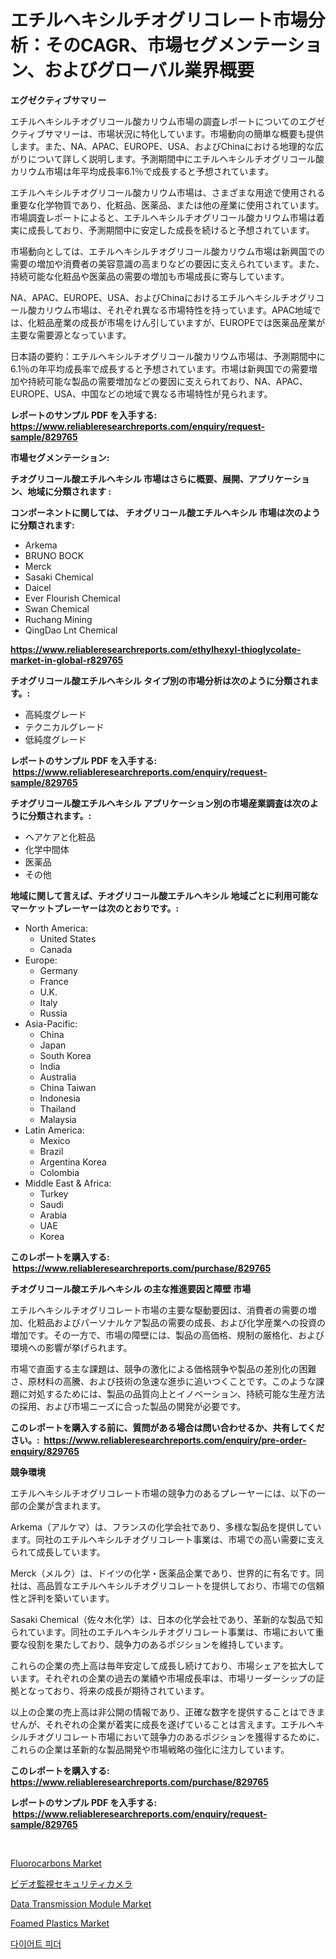 <p><h1>エチルヘキシルチオグリコレート市場分析：そのCAGR、市場セグメンテーション、およびグローバル業界概要</h1></p><p><strong>エグゼクティブサマリー</strong></p>
<p><p>エチルヘキシルチオグリコール酸カリウム市場の調査レポートについてのエグゼクティブサマリーは、市場状況に特化しています。市場動向の簡単な概要も提供します。また、NA、APAC、EUROPE、USA、およびChinaにおける地理的な広がりについて詳しく説明します。予測期間中にエチルヘキシルチオグリコール酸カリウム市場は年平均成長率6.1％で成長すると予想されています。</p><p>エチルヘキシルチオグリコール酸カリウム市場は、さまざまな用途で使用される重要な化学物質であり、化粧品、医薬品、または他の産業に使用されています。市場調査レポートによると、エチルヘキシルチオグリコール酸カリウム市場は着実に成長しており、予測期間中に安定した成長を続けると予想されています。</p><p>市場動向としては、エチルヘキシルチオグリコール酸カリウム市場は新興国での需要の増加や消費者の美容意識の高まりなどの要因に支えられています。また、持続可能な化粧品や医薬品の需要の増加も市場成長に寄与しています。</p><p>NA、APAC、EUROPE、USA、およびChinaにおけるエチルヘキシルチオグリコール酸カリウム市場は、それぞれ異なる市場特性を持っています。APAC地域では、化粧品産業の成長が市場をけん引していますが、EUROPEでは医薬品産業が主要な需要源となっています。</p><p>日本語の要約：エチルヘキシルチオグリコール酸カリウム市場は、予測期間中に6.1％の年平均成長率で成長すると予想されています。市場は新興国での需要増加や持続可能な製品の需要増加などの要因に支えられており、NA、APAC、EUROPE、USA、中国などの地域で異なる市場特性が見られます。</p></p>
<p><strong>レポートのサンプル PDF を入手する: <a href="https://www.reliableresearchreports.com/enquiry/request-sample/829765">https://www.reliableresearchreports.com/enquiry/request-sample/829765</a></strong></p>
<p><strong>市場セグメンテーション:</strong></p>
<p><strong> チオグリコール酸エチルヘキシル 市場はさらに概要、展開、アプリケーション、地域に分類されます :</strong></p>
<p><strong>コンポーネントに関しては、 チオグリコール酸エチルヘキシル 市場は次のように分類されます: &nbsp;</strong></p>
<p><ul><li>Arkema</li><li>BRUNO BOCK</li><li>Merck</li><li>Sasaki Chemical</li><li>Daicel</li><li>Ever Flourish Chemical</li><li>Swan Chemical</li><li>Ruchang Mining</li><li>QingDao Lnt Chemical</li></ul></p>
<p><strong><a href="https://www.reliableresearchreports.com/ethylhexyl-thioglycolate-market-in-global-r829765">https://www.reliableresearchreports.com/ethylhexyl-thioglycolate-market-in-global-r829765</a></strong></p>
<p><strong> チオグリコール酸エチルヘキシル タイプ別の市場分析は次のように分類されます。:</strong></p>
<p><ul><li>高純度グレード</li><li>テクニカルグレード</li><li>低純度グレード</li></ul></p>
<p><strong>レポートのサンプル PDF を入手する: &nbsp;<a href="https://www.reliableresearchreports.com/enquiry/request-sample/829765">https://www.reliableresearchreports.com/enquiry/request-sample/829765</a></strong></p>
<p><strong> チオグリコール酸エチルヘキシル アプリケーション別の市場産業調査は次のように分類されます。:</strong></p>
<p><ul><li>ヘアケアと化粧品</li><li>化学中間体</li><li>医薬品</li><li>その他</li></ul></p>
<p><strong>地域に関して言えば、チオグリコール酸エチルヘキシル 地域ごとに利用可能なマーケットプレーヤーは次のとおりです。:</strong></p>
<p><ul>
    <li>
        North America:
        <ul>
            <li>United States</li>
            <li>Canada</li>
        </ul>
    </li>
    <li>
        Europe:
        <ul>
            <li>Germany</li>
            <li>France</li>
            <li>U.K.</li>
            <li>Italy</li>
            <li>Russia</li>
        </ul>
    </li>
    <li>
        Asia-Pacific:
        <ul>
            <li>China</li>
            <li>Japan</li>
            <li>South Korea</li>
            <li>India</li>
            <li>Australia</li>
            <li>China Taiwan</li>
            <li>Indonesia</li>
            <li>Thailand</li>
            <li>Malaysia</li>
        </ul>
    </li>
    <li>
        Latin America:
        <ul>
            <li>Mexico</li>
            <li>Brazil</li>
            <li>Argentina Korea</li>
            <li>Colombia</li>
        </ul>
    </li>
    <li>
        Middle East & Africa:
        <ul>
            <li>Turkey</li>
            <li>Saudi</li>
            <li>Arabia</li>
            <li>UAE</li>
            <li>Korea</li>
        </ul>
    </li>
    </ul></p>
<p><strong>このレポートを購入する: &nbsp;<a href="https://www.reliableresearchreports.com/purchase/829765">https://www.reliableresearchreports.com/purchase/829765</a></strong></p>
<p><strong>チオグリコール酸エチルヘキシル の主な推進要因と障壁 市場</strong></p>
<p><p>エチルヘキシルチオグリコレート市場の主要な駆動要因は、消費者の需要の増加、化粧品およびパーソナルケア製品の需要の成長、および化学産業への投資の増加です。その一方で、市場の障壁には、製品の高価格、規制の厳格化、および環境への影響が挙げられます。</p><p>市場で直面する主な課題は、競争の激化による価格競争や製品の差別化の困難さ、原材料の高騰、および技術の急速な進歩に追いつくことです。このような課題に対処するためには、製品の品質向上とイノベーション、持続可能な生産方法の採用、および市場ニーズに合った製品の開発が必要です。</p></p>
<p><strong>このレポートを購入する前に、質問がある場合は問い合わせるか、共有してください。:&nbsp; <a href="https://www.reliableresearchreports.com/enquiry/pre-order-enquiry/829765">https://www.reliableresearchreports.com/enquiry/pre-order-enquiry/829765</a></strong></p>
<p><strong>競争環境</strong></p>
<p><p>エチルヘキシルチオグリコレート市場の競争力のあるプレーヤーには、以下の一部の企業が含まれます。</p><p>Arkema（アルケマ）は、フランスの化学会社であり、多様な製品を提供しています。同社のエチルヘキシルチオグリコレート事業は、市場での高い需要に支えられて成長しています。</p><p>Merck（メルク）は、ドイツの化学・医薬品企業であり、世界的に有名です。同社は、高品質なエチルヘキシルチオグリコレートを提供しており、市場での信頼性と評判を築いています。</p><p>Sasaki Chemical（佐々木化学）は、日本の化学会社であり、革新的な製品で知られています。同社のエチルヘキシルチオグリコレート事業は、市場において重要な役割を果たしており、競争力のあるポジションを維持しています。</p><p>これらの企業の売上高は毎年安定して成長し続けており、市場シェアを拡大しています。それぞれの企業の過去の業績や市場成長率は、市場リーダーシップの証拠となっており、将来の成長が期待されています。</p><p>以上の企業の売上高は非公開の情報であり、正確な数字を提供することはできませんが、それぞれの企業が着実に成長を遂げていることは言えます。エチルヘキシルチオグリコレート市場において競争力のあるポジションを獲得するために、これらの企業は革新的な製品開発や市場戦略の強化に注力しています。</p></p>
<p><strong>このレポートを購入する: &nbsp; <a href="https://www.reliableresearchreports.com/purchase/829765">https://www.reliableresearchreports.com/purchase/829765</a></strong></p>
<p><strong>レポートのサンプル PDF を入手する: &nbsp;<a href="https://www.reliableresearchreports.com/enquiry/request-sample/829765">https://www.reliableresearchreports.com/enquiry/request-sample/829765</a></strong><strong></strong></p>
<p>&nbsp;</p>
<p><p><a href="https://issuu.com/reportprime-2/docs/fluorocarbons-market-size-2030.pptx">Fluorocarbons Market</a></p><p><a href="https://github.com/bevdtkn4419963/Market-Research-Report-List-1/blob/main/173195024003.md">ビデオ監視セキュリティカメラ</a></p><p><a href="https://iodized-pantydraco-05c.notion.site/Analyzing-Data-Transmission-Module-Market-Global-Industry-Perspective-and-Forecast-2024-to-2031-2a317db14cd94668a0658035e49b2b76">Data Transmission Module Market</a></p><p><a href="https://issuu.com/reportprime-2/docs/foamed-plastics-market-size-2030.pptx">Foamed Plastics Market</a></p><p><a href="https://github.com/vsoq0zknh59/Market-Research-Report-List-1/blob/main/219149021819.md">다이어트 피더</a></p></p>